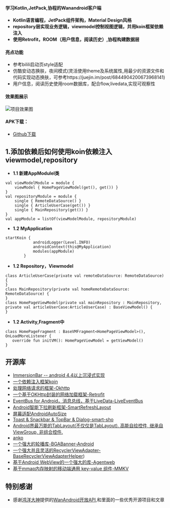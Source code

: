 #### 学习Kotlin,JetPack,协程的Wanandroid客户端
- **Kotlin语言编程，JetPack组件架构，Material Design风格**
- **repository层实现业务逻辑，viewmodel控制视图逻辑，并用koin框架依赖注入**
- **使用Retrofit，ROOM（用户信息，阅读历史）,协程构建数据层**  
#### 亮点功能
- 参考bilili启动页style适配
- 仿酷安动态换肤，夜间模式(灵活使用theme及系统属性,用最少的资源文件和代码实现动态换肤，可参考https://juejin.im/post/6844904200673968141)
- 用户信息，阅读历史使用room数据库，配合flow,livedata,实现可观察性
#### 效果图展示 
![项目效果图](https://source.acexy.cn/view/XQXWOxb)
 #### APK下载：
- [Github下载](https://github.com/wwy863399246/WanAndroid/releases/download/1.0.0/app-debug.apk)
## 1.添加依赖后如何使用koin依赖注入viewmodel,repository
- **1.1 新建AppModulel类**
```
val viewModelModule = module {
    viewModel { HomePageViewModel(get(), get()) }
}
val repositoryModule = module {
    single { RemoteDataSource() }
    single { ArticleUserCase(get()) }
    single { MainRepository(get()) }
}
val appModule = listOf(viewModelModule, repositoryModule)
```
- **1.2 MyApplication**
```
startKoin {
            androidLogger(Level.INFO)
            androidContext(this@MyApplication)
            modules(appModule)
        }
```
- **1.2 Repository，Viewmodel**
```
class ArticleUserCase(private val remoteDataSource: RemoteDataSource) {
}
class MainRepository(private val homeRemoteDataSource: RemoteDataSource) {
}
class HomePageViewModel(private val mainRepository : MainRepository, private val articleUserCase:ArticleUserCase) : BaseViewModel() {
}
```
- **1.2 Activity,Fragment中**
```
class HomePageFragment : BaseVMFragment<HomePageViewModel>(), OnLoadMoreListener {
   override fun initVM(): HomePageViewModel = getViewModel()
}
```

## 开源库
- [ImmersionBar -- android 4.4以上沉浸式实现](https://github.com/gyf-dev/ImmersionBar)
- [一个依赖注入框架koin](https://github.com/InsertKoinIO/koin)
- [处理网络请求的框架-Okhttp](https://github.com/square/okhttp)
- [一个基于OKHttp封装的网络加载框架-Retrofit](https://github.com/square/retrofit)
- [EventBus for Android，消息总线，基于LiveData-LiveEventBus](https://github.com/JeremyLiao/LiveEventBus)
- [Android智能下拉刷新框架-SmartRefreshLayout](https://github.com/scwang90/SmartRefreshLayout)
- [屏幕适配AndroidAutoSize](https://github.com/JessYanCoding/AndroidAutoSize)
- [Toast & Snackbar & TopBar & Dialog-smart-sho](https://github.com/opensource-zhuzhiqiang/smart-show)
- [Android界最万能的TabLayout(不仅仅是TabLayout). 高能自绘控件, 继承自ViewGroup, 非组合控件.](https://github.com/angcyo/DslTabLayout)
- [anko](https://github.com/Kotlin/anko)
- [一个强大的轮播库-BGABanner-Android](https://github.com/bingoogolapple/BGABanner-Android)
- [一个强大并且灵活的RecyclerViewAdapter-BaseRecyclerViewAdapterHelper](https://github.com/CymChad/BaseRecyclerViewAdapterHelper))
- [基于Android WebView的一个强大的库-Agentweb](https://github.com/Justson/AgentWeb)
- [基于mmap内存映射的移动端通用 key-value 组件-MMKV](https://github.com/Tencent/MMKV)

## 特别感谢
- 感谢[鸿洋大神](https://github.com/hongyangAndroid)提供的[WanAndroid开放API](https://www.wanandroid.com/blog/show/2),和里面的一些优秀开源项目和文章
